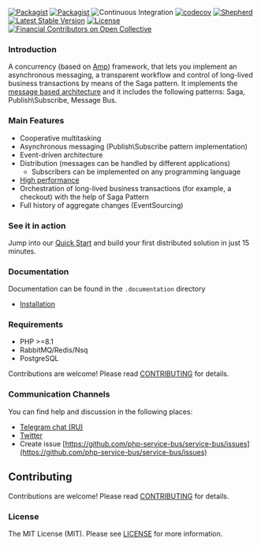 [![Packagist](https://img.shields.io/packagist/v/php-service-bus/service-bus.svg)](https://packagist.org/packages/php-service-bus/service-bus)
[![Packagist](https://img.shields.io/packagist/dt/php-service-bus/service-bus.svg)](https://packagist.org/packages/php-service-bus/service-bus)
![Continuous Integration](https://github.com/php-service-bus/service-bus/workflows/Continuous%20Integration/badge.svg)
[![codecov](https://codecov.io/gh/php-service-bus/service-bus/branch/v5.1/graph/badge.svg?token=0bKwdiuo0S)](https://codecov.io/gh/php-service-bus/service-bus)
[![Shepherd](https://shepherd.dev/github/php-service-bus/service-bus/coverage.svg)](https://shepherd.dev/github/php-service-bus/service-bus)
[![Latest Stable Version](https://poser.pugx.org/php-service-bus/service-bus/v/stable)](https://packagist.org/packages/php-service-bus/service-bus)
[![License](https://poser.pugx.org/php-service-bus/service-bus/license)](https://packagist.org/packages/php-service-bus/service-bus)
[![Financial Contributors on Open Collective](https://opencollective.com/php-service-bus/all/badge.svg?label=financial+contributors)](https://opencollective.com/php-service-bus) 

### Introduction
A concurrency (based on [Amp](https://github.com/amphp)) framework, that lets you implement an asynchronous messaging, a transparent workflow and control of long-lived business transactions by means of the Saga pattern. It implements the [message based architecture](https://www.enterpriseintegrationpatterns.com/patterns/messaging/Messaging.html) and it includes the following patterns: Saga, Publish\Subscribe, Message Bus.

### Main Features
 - Сooperative multitasking
 - Asynchronous messaging (Publish\Subscribe pattern implementation)
 - Event-driven architecture
 - Distribution (messages can be handled by different applications)
   - Subscribers can be implemented on any programming language
 - [High performance](https://github.com/php-service-bus/performance-comparison)
 - Orchestration of long-lived business transactions (for example, a checkout) with the help of Saga Pattern
 - Full history of aggregate changes (EventSourcing)

### See it in action
Jump into our [Quick Start](.documentation/quick_start.md) and build your first distributed solution in just 15 minutes.

### Documentation

Documentation can be found in the `.documentation` directory

* [Installation](.documentation/installation.md)

### Requirements
  - PHP >=8.1
  - RabbitMQ/Redis/Nsq
  - PostgreSQL

Contributions are welcome! Please read [CONTRIBUTING](.github/CONTRIBUTING.md) for details.

### Communication Channels
You can find help and discussion in the following places:
* [Telegram chat (RU)](https://t.me/php_service_bus)
* [Twitter](https://twitter.com/PhpBus)
* Create issue [https://github.com/php-service-bus/service-bus/issues](https://github.com/php-service-bus/service-bus/issues)

## Contributing
Contributions are welcome! Please read [CONTRIBUTING](.github/CONTRIBUTING.md) for details.

### License
The MIT License (MIT). Please see [LICENSE](./LICENSE.md) for more information.